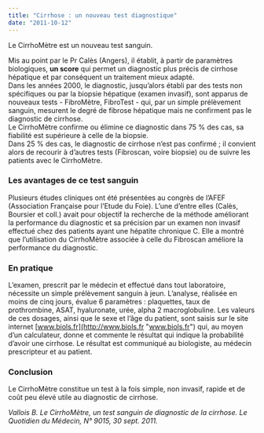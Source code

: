 ```yaml
---
title: "Cirrhose : un nouveau test diagnostique"
date: "2011-10-12"
---
```


Le CirrhoMètre est un nouveau test sanguin.

Mis au point par le Pr Calès (Angers), il établit, à partir de paramètres biologiques, **un score** qui permet un diagnostic plus précis de cirrhose hépatique et par conséquent un traitement mieux adapté.  
Dans les années 2000, le diagnostic, jusqu’alors établi par des tests non spécifiques ou par la biopsie hépatique (examen invasif), sont apparus de nouveaux tests - FibroMètre, FibroTest - qui, par un simple prélèvement sanguin, mesurent le degré de fibrose hépatique mais ne confirment pas le diagnostic de cirrhose.  
Le CirrhoMètre confirme ou élimine ce diagnostic dans 75 % des cas, sa fiabilité est supérieure à celle de la biopsie.  
Dans 25 % des cas, le diagnostic de cirrhose n’est pas confirmé ; il convient alors de recourir à d’autres tests (Fibroscan, voire biopsie) ou de suivre les patients avec le CirrhoMètre.

### Les avantages de ce test sanguin

Plusieurs études cliniques ont été présentées au congrès de l’AFEF (Association Française pour l’Etude du Foie). L’une d’entre elles (Calès, Boursier et coll.) avait pour objectif la recherche de la méthode améliorant la performance du diagnostic et sa précision par un examen non invasif effectué chez des patients ayant une hépatite chronique C. Elle a montré que l’utilisation du CirrhoMètre associée à celle du Fibroscan améliore la performance du diagnostic.

### En pratique

L’examen, prescrit par le médecin et effectué dans tout laboratoire, nécessite un simple prélèvement sanguin à jeun. L’analyse, réalisée en moins de cinq jours, évalue 6 paramètres : plaquettes, taux de prothrombine, ASAT, hyaluronate, urée, alpha 2 macroglobuline. Les valeurs de ces dosages, ainsi que le sexe et l’âge du patient, sont saisis sur le site internet [www.biols.fr](http://www.biols.fr "www.biols.fr") qui, au moyen d’un calculateur, donne et commente le résultat qui indique la probabilité d’avoir une cirrhose. Le résultat est communiqué au biologiste, au médecin prescripteur et au patient.

### Conclusion

Le CirrhoMètre constitue un test à la fois simple, non invasif, rapide et de coût peu élevé utile au diagnostic de cirrhose.

_Vallois B. Le CirrhoMètre, un test sanguin de diagnostic de la cirrhose. Le Quotidien du Médecin, N° 9015, 30 sept. 2011._